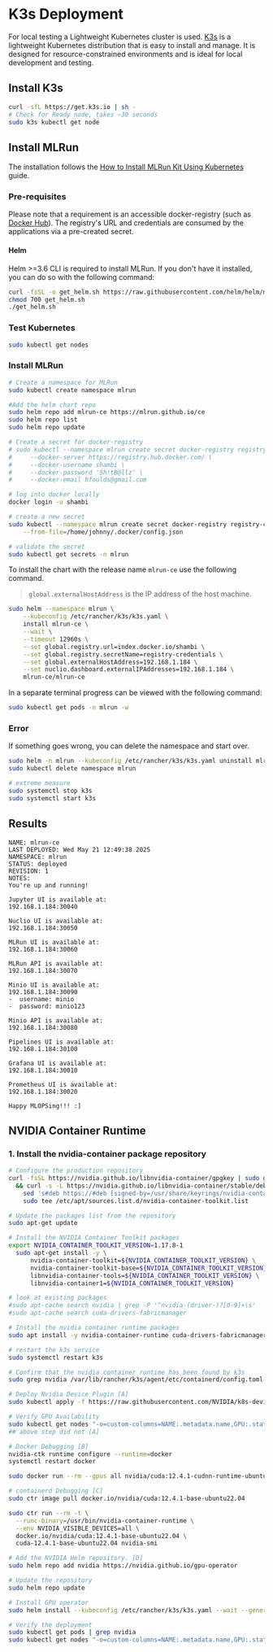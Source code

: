 # K3s Deployment

For local testing a Lightweight Kubernetes cluster is used. [K3s](https://k3s.io/) is a lightweight Kubernetes distribution that is easy to install and manage. It is designed for resource-constrained environments and is ideal for local development and testing.

## Install K3s

```bash
curl -sfL https://get.k3s.io | sh - 
# Check for Ready node, takes ~30 seconds 
sudo k3s kubectl get node 
```

## Install MLRun

The installation follows the [How to Install MLRun Kit Using Kubernetes](https://www.youtube.com/watch?v=Z6mTw7_n8iE) guide.

### Pre-requisites

Please note that a requirement is an accessible docker-registry (such as [Docker Hub](https://docs.docker.com/accounts/create-account/)). The registry's URL and credentials are consumed by the applications via a pre-created secret.

#### Helm

Helm >=3.6 CLI is required to install MLRun. If you don't have it installed, you can do so with the following command:

```bash
curl -fsSL -o get_helm.sh https://raw.githubusercontent.com/helm/helm/main/scripts/get-helm-3
chmod 700 get_helm.sh
./get_helm.sh
```


### Test Kubernetes

```bash
sudo kubectl get nodes
```

### Install MLRun

```bash
# Create a namespace for MLRun
sudo kubectl create namespace mlrun

#Add the helm chart repo
sudo helm repo add mlrun-ce https://mlrun.github.io/ce
sudo helm repo list
sudo helm repo update
```

```bash
# Create a secret for docker-registry
# sudo kubectl --namespace mlrun create secret docker-registry registry-credentials \
#     --docker-server https://registry.hub.docker.com/ \
#     --docker-username shambi \
#     --docker-password 'Sh!tB@llz' \
#     --docker-email hfoulds@gmail.com

# log into docker locally
docker login -u shambi

# create a new secret
sudo kubectl --namespace mlrun create secret docker-registry registry-credentials \
    --from-file=/home/johnny/.docker/config.json

# validate the secret
sudo kubectl get secrets -n mlrun
```

To install the chart with the release name `mlrun-ce` use the following command.
> `global.externalHostAddress` is the IP address of the host machine.

```bash
sudo helm --namespace mlrun \
    --kubeconfig /etc/rancher/k3s/k3s.yaml \
    install mlrun-ce \
    --wait \
    --timeout 12960s \
    --set global.registry.url=index.docker.io/shambi \
    --set global.registry.secretName=registry-credentials \
    --set global.externalHostAddress=192.168.1.184 \
    --set nuclio.dashboard.externalIPAddresses=192.168.1.184 \
    mlrun-ce/mlrun-ce
```

In a separate terminal progress can be viewed with the following command:

```bash
sudo kubectl get pods -n mlrun -w
``` 

### Error

If something goes wrong, you can delete the namespace and start over.

```bash
sudo helm -n mlrun --kubeconfig /etc/rancher/k3s/k3s.yaml uninstall mlrun-ce
sudo kubectl delete namespace mlrun

# extreme measure
sudo systemctl stop k3s
sudo systemctl start k3s
```

## Results

```
NAME: mlrun-ce
LAST DEPLOYED: Wed May 21 12:49:38 2025
NAMESPACE: mlrun
STATUS: deployed
REVISION: 1
NOTES:
You're up and running!

Jupyter UI is available at:
192.168.1.184:30040

Nuclio UI is available at:
192.168.1.184:30050

MLRun UI is available at:
192.168.1.184:30060

MLRun API is available at:
192.168.1.184:30070

Minio UI is available at:
192.168.1.184:30090
-  username: minio
-  password: minio123

Minio API is available at:
192.168.1.184:30080

Pipelines UI is available at:
192.168.1.184:30100

Grafana UI is available at:
192.168.1.184:30010

Prometheus UI is available at:
192.168.1.184:30020

Happy MLOPSing!!! :]
```

## NVIDIA Container Runtime

### 1. Install the nvidia-container package repository 

```bash
# Configure the production repository
curl -fsSL https://nvidia.github.io/libnvidia-container/gpgkey | sudo gpg --dearmor -o /usr/share/keyrings/nvidia-container-toolkit-keyring.gpg \
  && curl -s -L https://nvidia.github.io/libnvidia-container/stable/deb/nvidia-container-toolkit.list | \
    sed 's#deb https://#deb [signed-by=/usr/share/keyrings/nvidia-container-toolkit-keyring.gpg] https://#g' | \
    sudo tee /etc/apt/sources.list.d/nvidia-container-toolkit.list

# Update the packages list from the repository
sudo apt-get update

# Install the NVIDIA Container Toolkit packages
export NVIDIA_CONTAINER_TOOLKIT_VERSION=1.17.8-1
  sudo apt-get install -y \
      nvidia-container-toolkit=${NVIDIA_CONTAINER_TOOLKIT_VERSION} \
      nvidia-container-toolkit-base=${NVIDIA_CONTAINER_TOOLKIT_VERSION} \
      libnvidia-container-tools=${NVIDIA_CONTAINER_TOOLKIT_VERSION} \
      libnvidia-container1=${NVIDIA_CONTAINER_TOOLKIT_VERSION}

# look at existing packages
#sudo apt-cache search nvidia | grep -P '^nvidia-(driver-)?[0-9]+\s'
#sudo apt-cache search cuda-drivers-fabricmanager

# Install the nvidia container runtime packages
sudo apt install -y nvidia-container-runtime cuda-drivers-fabricmanager-550

# restart the k3s service
sudo systemctl restart k3s

# Confirm that the nvidia container runtime has been found by k3s
sudo grep nvidia /var/lib/rancher/k3s/agent/etc/containerd/config.toml

# Deploy Nvidia Device Plugin [A]
sudo kubectl apply -f https://raw.githubusercontent.com/NVIDIA/k8s-device-plugin/v0.13.0/nvidia-device-plugin.yml

# Verify GPU Availability
sudo kubectl get nodes "-o=custom-columns=NAME:.metadata.name,GPU:.status.allocatable.nvidia\.com/gpu"
## above step did not [A]

# Docker Debugging [B]
nvidia-ctk runtime configure --runtime=docker
systemctl restart docker

sudo docker run --rm --gpus all nvidia/cuda:12.4.1-cudnn-runtime-ubuntu22.04 nvidia-smi

# containerd Debugging [C]
sudo ctr image pull docker.io/nvidia/cuda:12.4.1-base-ubuntu22.04

sudo ctr run --rm -t \
  --runc-binary=/usr/bin/nvidia-container-runtime \
  --env NVIDIA_VISIBLE_DEVICES=all \
  docker.io/nvidia/cuda:12.4.1-base-ubuntu22.04 \
  cuda-12.4.1-base-ubuntu22.04 nvidia-smi

# Add the NVIDIA Helm repository. [D]
sudo helm repo add nvidia https://nvidia.github.io/gpu-operator

# Update the repository
sudo helm repo update

# Install GPU operator
sudo helm install --kubeconfig /etc/rancher/k3s/k3s.yaml --wait --generate-name nvidia/gpu-operator

# Verify the deployment
sudo kubectl get pods | grep nvidia
sudo kubectl get nodes "-o=custom-columns=NAME:.metadata.name,GPU:.status.allocatable.nvidia\.com/gpu"
```
